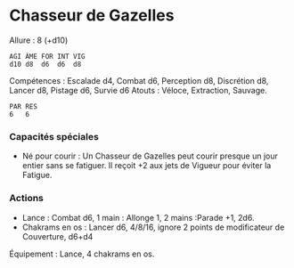 # Chasseur de Gazelles

Allure : 8 (+d10)

	AGI	ÂME	FOR	INT	VIG
	d10	d8	d6	d6	d8

Compétences : Escalade d4, Combat d6, Perception d8, Discrétion d8, Lancer d8, Pistage d6, Survie d6
Atouts : Véloce, Extraction, Sauvage.

	PAR	RES
	6	6

### Capacités spéciales
- Né pour courir : Un Chasseur de Gazelles peut courir presque un jour entier sans se fatiguer. Il reçoit +2 aux jets de Vigueur pour éviter la Fatigue.

### Actions
- Lance : Combat d6, 1 main : Allonge 1, 2 mains :Parade +1, 2d6.
- Chakrams en os : Lancer d6, 4/8/16, ignore 2 points de modificateur de Couverture, d6+d4

Équipement : Lance, 4 chakrams en os.
